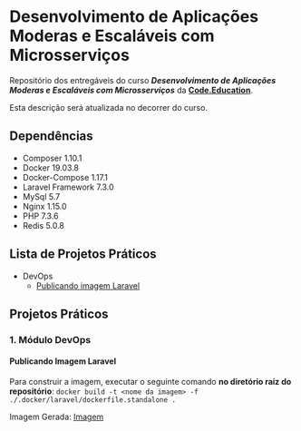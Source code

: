 # Desenvolvimento de Aplicações Moderas e Escaláveis com Microsserviços

Repositório dos entregáveis do curso _**Desenvolvimento de Aplicações Moderas e Escaláveis com Microsserviços**_ da [**Code.Education**](https://code.education/).

Esta descrição será atualizada no decorrer do curso.
## Dependências

- Composer 1.10.1
- Docker 19.03.8
- Docker-Compose 1.17.1
- Laravel Framework 7.3.0
- MySql 5.7
- Nginx 1.15.0
- PHP 7.3.6
- Redis 5.0.8

## Lista de Projetos Práticos

- DevOps
  - [Publicando imagem Laravel](#publicando-imagem-laravel)

## Projetos Práticos

### 1. Módulo DevOps

#### Publicando Imagem Laravel

   Para construir a imagem, executar o seguinte comando **no diretório raíz do repositório**:
  ```docker build -t <nome da imagem> -f ./.docker/laravel/dockerfile.standalone .```

  Imagem Gerada: [Imagem](https://hub.docker.com/repository/docker/gabriel301/laravel)
